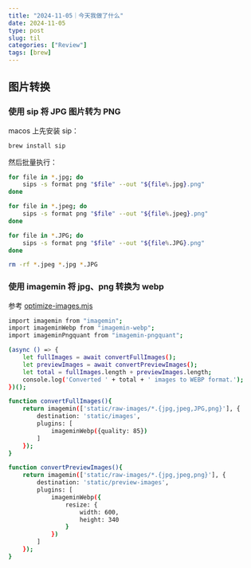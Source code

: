 ```yaml
---
title: "2024-11-05｜今天我做了什么"
date: 2024-11-05
type: post
slug: til
categories: ["Review"]
tags: [brew]
---
```


## 图片转换

### 使用 sip 将 JPG 图片转为 PNG
macos 上先安装 sip：

```bash
brew install sip
```


然后批量执行：

```bash
for file in *.jpg; do
    sips -s format png "$file" --out "${file%.jpg}.png"
done

for file in *.jpeg; do
    sips -s format png "$file" --out "${file%.jpeg}.png"
done

for file in *.JPG; do
    sips -s format png "$file" --out "${file%.JPG}.png"
done

rm -rf *.jpeg *.jpg *.JPG
```

### 使用 imagemin 将 jpg、png 转换为 webp

参考 [optimize-images.mjs](https://github.com/chensoul/chensoul.github.io/blob/main/scripts/optimize-images.mjs)

```bash
import imagemin from "imagemin";
import imageminWebp from "imagemin-webp";
import imageminPngquant from "imagemin-pngquant";

(async () => {
    let fullImages = await convertFullImages();
    let previewImages = await convertPreviewImages();
    let total = fullImages.length + previewImages.length;
    console.log('Converted ' + total + ' images to WEBP format.');
})();

function convertFullImages(){
    return imagemin(['static/raw-images/*.{jpg,jpeg,JPG,png}'], {
        destination: 'static/images',
        plugins: [
            imageminWebp({quality: 85})
        ]
    });
}

function convertPreviewImages(){
    return imagemin(['static/raw-images/*.{jpg,jpeg,png}'], {
        destination: 'static/preview-images',
        plugins: [
            imageminWebp({
                resize: {
                    width: 600,
                    height: 340
                }
            })
        ]
    });
}
```